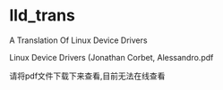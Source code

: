 # lld_trans
A Translation Of Linux Device Drivers 




Linux Device Drivers (Jonathan Corbet, Alessandro.pdf

请将pdf文件下载下来查看,目前无法在线查看
